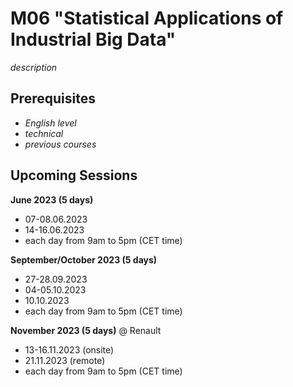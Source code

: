 # M06 "Statistical Applications of Industrial Big Data"

*description*



## Prerequisites

- *English level*
- *technical*
- *previous courses*



## Upcoming Sessions

**June 2023 (5 days)**
- 07-08.06.2023
- 14-16.06.2023
- each day from 9am to 5pm (CET time)

**September/October 2023 (5 days)**
- 27-28.09.2023
- 04-05.10.2023
- 10.10.2023
- each day from 9am to 5pm (CET time)

**November 2023 (5 days)** @ Renault
<!--![Renault](https://img.shields.io/static/v1?label=venue&labelColor=white&message=Renault&color=black)-->
- 13-16.11.2023 (onsite)
- 21.11.2023 (remote)
- each day from 9am to 5pm (CET time)
